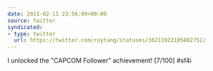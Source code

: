 ```yaml
---
date: 2011-02-11 23:56:09+00:00
source: twitter
syndicated:
- type: twitter
  url: https://twitter.com/roytang/statuses/36211922105802752/
---
```


I unlocked the "CAPCOM Follower" achievement! [7/100] #sf4i
